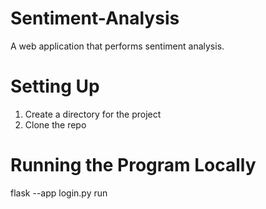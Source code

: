 # Sentiment-Analysis
A web application that performs sentiment analysis.

# Setting Up
1. Create a directory for the project
2. Clone the repo

# Running the Program Locally
flask --app login.py run
